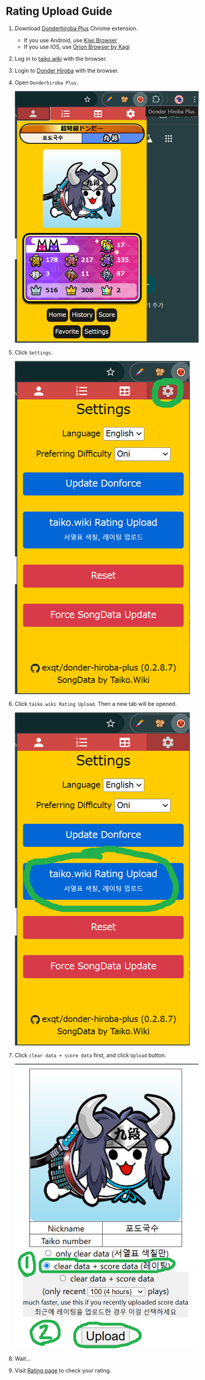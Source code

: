 # Rating Upload Guide

1. Download [Donderhiroba Plus](https://chromewebstore.google.com/detail/donder-hiroba-plus/dmendcaacmlddhgalacgccejbamnncci) Chrome extension.

    - If you use Android, use [Kiwi Browser](https://play.google.com/store/apps/details?id=com.kiwibrowser.browser)
    - If you use IOS, use [Orion Browser by Kagi](https://apps.apple.com/us/app/orion-browser-by-kagi/id1484498200)

2. Log in to [taiko.wiki](https://taiko.wiki) with the browser.
3. Login to [Donder Hiroba](https://donderhiroba.jp) with the browser.
4. Open `Donderhiroba Plus`.

    ![](/docs/img/4.png)
5. Click `Settings`.

    ![alt text](/docs/img/5.png)
6. Click `taiko.wiki Rating Upload`. Then a new tab will be opened.

    ![alt text](/docs/img/6.png)
7. Click `clear data + score data` first, and click `Upload` button.

    ![alt text](/docs/img/7.png)
8. Wait...
9. Visit [Rating page](https://taiko.wiki/rating/me) to check your rating.